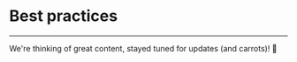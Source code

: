 # Best practices

---
We're thinking of great content, stayed tuned for updates (and carrots)! :rabbit: 








